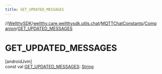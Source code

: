 ```yaml
---
title: GET_UPDATED_MESSAGES
---
```

//[WellthySDK](../../../../index.html)/[wellthy.care.wellthysdk.utils.chat](../../index.html)/[MQTTChatConstants](../index.html)/[Companion](index.html)/[GET_UPDATED_MESSAGES](-g-e-t_-u-p-d-a-t-e-d_-m-e-s-s-a-g-e-s.html)



# GET_UPDATED_MESSAGES



[androidJvm]\
const val [GET_UPDATED_MESSAGES](-g-e-t_-u-p-d-a-t-e-d_-m-e-s-s-a-g-e-s.html): [String](https://kotlinlang.org/api/latest/jvm/stdlib/kotlin/-string/index.html)





